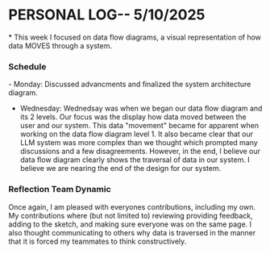 <h1>PERSONAL LOG-- 5/10/2025</h1>
* This week I focused on data flow diagrams, a visual representation of how data MOVES through a system. 

<h3> Schedule </h3>
- Monday: Discussed advancments and finalized the system architecture diagram. 

- Wednesday: Wednedsay was when we began our data flow diagram and its 2 levels. Our focus was the display how data moved between the user and our system. This data "movement" became for apparent when working on the data flow diagram level 1. It also became clear that our LLM system was more complex than we thought which prompted many discussions and a few disagreements. However, in the end, I believe our data flow diagram clearly shows the traversal of data in our system. I believe we are nearing the end of the design for our system. 

<h3> Reflection Team Dynamic </h3>

Once again, I am pleased with everyones contributions, including my own. My contributions where (but not limited to) reviewing providing feedback, adding to the sketch, and making sure everyone was on the same page. I also thought communicating to others why data is traversed in the manner that it is forced my teammates to think constructively. 


